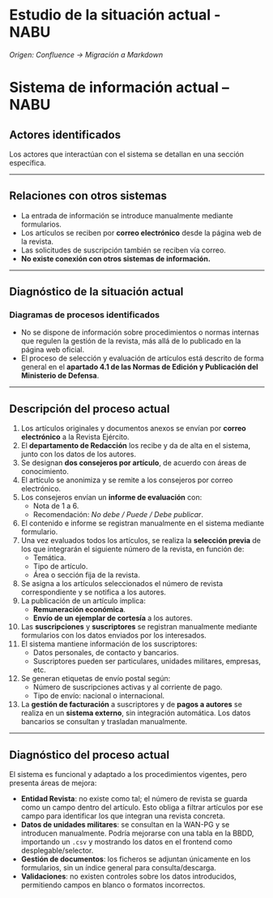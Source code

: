 # Estudio de la situación actual - NABU

_Origen: Confluence → Migración a Markdown_

# Sistema de información actual – NABU

## Actores identificados
Los actores que interactúan con el sistema se detallan en una sección específica.

---

## Relaciones con otros sistemas
- La entrada de información se introduce manualmente mediante formularios.  
- Los artículos se reciben por **correo electrónico** desde la página web de la revista.  
- Las solicitudes de suscripción también se reciben vía correo.  
- **No existe conexión con otros sistemas de información.**

---

## Diagnóstico de la situación actual

### Diagramas de procesos identificados
- No se dispone de información sobre procedimientos o normas internas que regulen la gestión de la revista, más allá de lo publicado en la página web oficial.  
- El proceso de selección y evaluación de artículos está descrito de forma general en el **apartado 4.1 de las Normas de Edición y Publicación del Ministerio de Defensa**.

---

## Descripción del proceso actual

1. Los artículos originales y documentos anexos se envían por **correo electrónico** a la Revista Ejército.  
2. El **departamento de Redacción** los recibe y da de alta en el sistema, junto con los datos de los autores.  
3. Se designan **dos consejeros por artículo**, de acuerdo con áreas de conocimiento.  
4. El artículo se anonimiza y se remite a los consejeros por correo electrónico.  
5. Los consejeros envían un **informe de evaluación** con:
   - Nota de 1 a 6.  
   - Recomendación: *No debe / Puede / Debe publicar*.  
6. El contenido e informe se registran manualmente en el sistema mediante formulario.  
7. Una vez evaluados todos los artículos, se realiza la **selección previa** de los que integrarán el siguiente número de la revista, en función de:
   - Temática.  
   - Tipo de artículo.  
   - Área o sección fija de la revista.  
8. Se asigna a los artículos seleccionados el número de revista correspondiente y se notifica a los autores.  
9. La publicación de un artículo implica:
   - **Remuneración económica**.  
   - **Envío de un ejemplar de cortesía** a los autores.  
10. Las **suscripciones** y **suscriptores** se registran manualmente mediante formularios con los datos enviados por los interesados.  
11. El sistema mantiene información de los suscriptores:
    - Datos personales, de contacto y bancarios.  
    - Suscriptores pueden ser particulares, unidades militares, empresas, etc.  
12. Se generan etiquetas de envío postal según:
    - Número de suscripciones activas y al corriente de pago.  
    - Tipo de envío: nacional o internacional.  
13. La **gestión de facturación** a suscriptores y de **pagos a autores** se realiza en un **sistema externo**, sin integración automática. Los datos bancarios se consultan y trasladan manualmente.

---

## Diagnóstico del proceso actual

El sistema es funcional y adaptado a los procedimientos vigentes, pero presenta áreas de mejora:

- **Entidad Revista**: no existe como tal; el número de revista se guarda como un campo dentro del artículo. Esto obliga a filtrar artículos por ese campo para identificar los que integran una revista concreta.  
- **Datos de unidades militares**: se consultan en la WAN-PG y se introducen manualmente. Podría mejorarse con una tabla en la BBDD, importando un `.csv` y mostrando los datos en el frontend como desplegable/selector.  
- **Gestión de documentos**: los ficheros se adjuntan únicamente en los formularios, sin un índice general para consulta/descarga.  
- **Validaciones**: no existen controles sobre los datos introducidos, permitiendo campos en blanco o formatos incorrectos.
